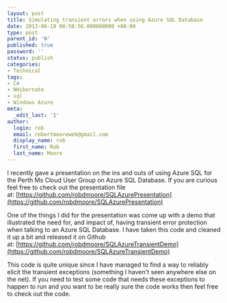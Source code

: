 ```yaml
---
layout: post
title: Simulating transient errors when using Azure SQL Database
date: 2013-06-18 00:58:56.000000000 +08:00
type: post
parent_id: '0'
published: true
password: ''
status: publish
categories:
- Technical
tags:
- C#
- NHibernate
- sql
- Windows Azure
meta:
  _edit_last: '1'
author:
  login: rob
  email: robertmooreweb@gmail.com
  display_name: rob
  first_name: Rob
  last_name: Moore
---
```



I recently gave a presentation on the ins and outs of using Azure SQL for the Perth Ms Cloud User Group on Azure SQL Database. If you are curious feel free to check out the presentation file at: [https://github.com/robdmoore/SQLAzurePresentation](https://github.com/robdmoore/SQLAzurePresentation)



One of the things I did for the presentation was come up with a demo that illustrated the need for, and impact of, having transient error protection when talking to an Azure SQL Database. I have taken this code and cleaned it up a bit and released it on Github at: [https://github.com/robdmoore/SQLAzureTransientDemo](https://github.com/robdmoore/SQLAzureTransientDemo)



This code is quite unique since I have managed to find a way to reliably elicit the transient exceptions (something I haven't seen anywhere else on the net). If you need to test some code that needs these exceptions to happen to run and you want to be really sure the code works then feel free to check out the code.

